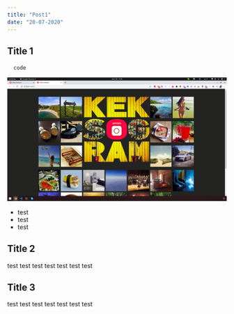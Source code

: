 ```yaml
---
title: "Post1"
date: "20-07-2020"
---
```


## Title 1

```css
  code
```

![image](./img.png)

<!-- This is commented out. -->

- test
- test
- test

## Title 2

test test test test test test test 

## Title 3

test test test test test test test 

